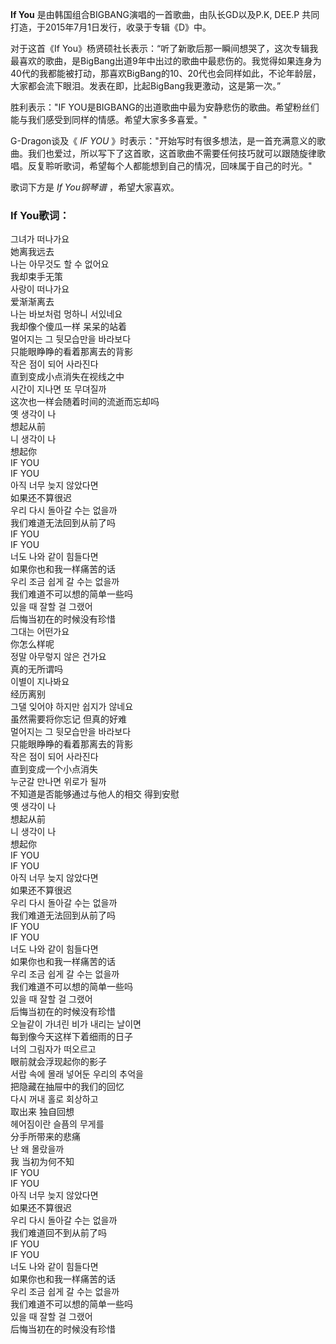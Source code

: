 

**If You** 是由韩国组合BIGBANG演唱的一首歌曲，由队长GD以及P.K, DEE.P 共同打造，于2015年7月1日发行，收录于专辑《D》中。

对于这首《If
You》杨贤硕社长表示：“听了新歌后那一瞬间想哭了，这次专辑我最喜欢的歌曲，是BigBang出道9年中出过的歌曲中最悲伤的。我觉得如果连身为40代的我都能被打动，那喜欢BigBang的10、20代也会同样如此，不论年龄层，大家都会流下眼泪。发表在即，比起BigBang我更激动，这是第一次。”

胜利表示："IF YOU是BIGBANG的出道歌曲中最为安静悲伤的歌曲。希望粉丝们能与我们感受到同样的情感。希望大家多多喜爱。"

G-Dragon谈及《 _IF YOU_
》时表示："开始写时有很多想法，是一首充满意义的歌曲。我们也爱过，所以写下了这首歌，这首歌曲不需要任何技巧就可以跟随旋律歌唱。反复聆听歌词，希望每个人都能想到自己的情况，回味属于自己的时光。"

歌词下方是 _If You钢琴谱_ ，希望大家喜欢。

### If You歌词：

그녀가 떠나가요  
她离我远去  
나는 아무것도 할 수 없어요  
我却束手无策  
사랑이 떠나가요  
爱渐渐离去  
나는 바보처럼 멍하니 서있네요  
我却像个傻瓜一样 呆呆的站着  
멀어지는 그 뒷모습만을 바라보다  
只能眼睁睁的看着那离去的背影  
작은 점이 되어 사라진다  
直到变成小点消失在视线之中  
시간이 지나면 또 무뎌질까  
这次也一样会随着时间的流逝而忘却吗  
옛 생각이 나  
想起从前  
니 생각이 나  
想起你  
IF YOU  
IF YOU  
아직 너무 늦지 않았다면  
如果还不算很迟  
우리 다시 돌아갈 수는 없을까  
我们难道无法回到从前了吗  
IF YOU  
IF YOU  
너도 나와 같이 힘들다면  
如果你也和我一样痛苦的话  
우리 조금 쉽게 갈 수는 없을까  
我们难道不可以想的简单一些吗  
있을 때 잘할 걸 그랬어  
后悔当初在的时候没有珍惜  
그대는 어떤가요  
你怎么样呢  
정말 아무렇지 않은 건가요  
真的无所谓吗  
이별이 지나봐요  
经历离别  
그댈 잊어야 하지만 쉽지가 않네요  
虽然需要将你忘记 但真的好难  
멀어지는 그 뒷모습만을 바라보다  
只能眼睁睁的看着那离去的背影  
작은 점이 되어 사라진다  
直到变成一个小点消失  
누군갈 만나면 위로가 될까  
不知道是否能够通过与他人的相交 得到安慰  
옛 생각이 나  
想起从前  
니 생각이 나  
想起你  
IF YOU  
IF YOU  
아직 너무 늦지 않았다면  
如果还不算很迟  
우리 다시 돌아갈 수는 없을까  
我们难道无法回到从前了吗  
IF YOU  
IF YOU  
너도 나와 같이 힘들다면  
如果你也和我一样痛苦的话  
우리 조금 쉽게 갈 수는 없을까  
我们难道不可以想的简单一些吗  
있을 때 잘할 걸 그랬어  
后悔当初在的时候没有珍惜  
오늘같이 가녀린 비가 내리는 날이면  
每到像今天这样下着细雨的日子  
너의 그림자가 떠오르고  
眼前就会浮现起你的影子  
서랍 속에 몰래 넣어둔 우리의 추억을  
把隐藏在抽屉中的我们的回忆  
다시 꺼내 홀로 회상하고  
取出来 独自回想  
헤어짐이란 슬픔의 무게를  
分手所带来的悲痛  
난 왜 몰랐을까  
我 当初为何不知  
IF YOU  
IF YOU  
아직 너무 늦지 않았다면  
如果还不算很迟  
우리 다시 돌아갈 수는 없을까  
我们难道回不到从前了吗  
IF YOU  
IF YOU  
너도 나와 같이 힘들다면  
如果你也和我一样痛苦的话  
우리 조금 쉽게 갈 수는 없을까  
我们难道不可以想的简单一些吗  
있을 때 잘할 걸 그랬어  
后悔当初在的时候没有珍惜

